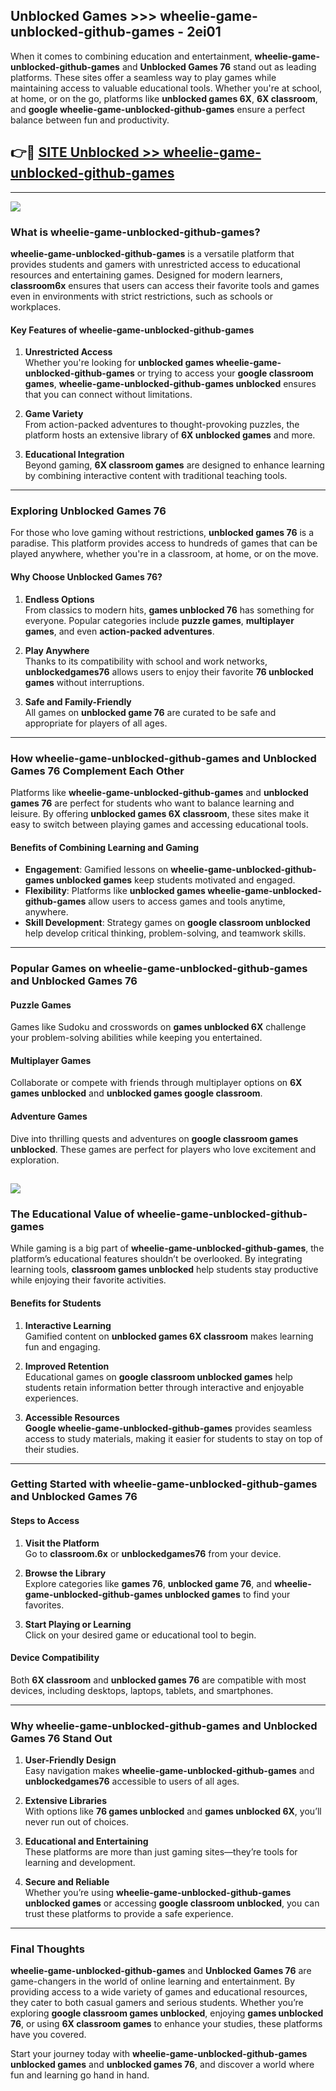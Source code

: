 ## Unblocked Games >>> wheelie-game-unblocked-github-games - 2ei01 

When it comes to combining education and entertainment, **wheelie-game-unblocked-github-games** and **Unblocked Games 76** stand out as leading platforms. These sites offer a seamless way to play games while maintaining access to valuable educational tools. Whether you're at school, at home, or on the go, platforms like **unblocked games 6X**, **6X classroom**, and **google wheelie-game-unblocked-github-games** ensure a perfect balance between fun and productivity.
## 👉🔴 [SITE Unblocked >> wheelie-game-unblocked-github-games](https://unblockedgames.edu.pl?title=wheelie-game-unblocked-github-games&ref=22JU)
---
<a href="https://unblockedgames.edu.pl?title=wheelie-game-unblocked-github-games&ref=22JU/"><img src="https://github.com/user-attachments/assets/438f12ca-57a4-47a3-8ead-c64da593a1e5"/></a>
### What is wheelie-game-unblocked-github-games?  

**wheelie-game-unblocked-github-games** is a versatile platform that provides students and gamers with unrestricted access to educational resources and entertaining games. Designed for modern learners, **classroom6x** ensures that users can access their favorite tools and games even in environments with strict restrictions, such as schools or workplaces.  

#### Key Features of wheelie-game-unblocked-github-games  

1. **Unrestricted Access**  
   Whether you're looking for **unblocked games wheelie-game-unblocked-github-games** or trying to access your **google classroom games**, **wheelie-game-unblocked-github-games unblocked** ensures that you can connect without limitations.  

2. **Game Variety**  
   From action-packed adventures to thought-provoking puzzles, the platform hosts an extensive library of **6X unblocked games** and more.  

3. **Educational Integration**  
   Beyond gaming, **6X classroom games** are designed to enhance learning by combining interactive content with traditional teaching tools.  



---

### Exploring Unblocked Games 76  

For those who love gaming without restrictions, **unblocked games 76** is a paradise. This platform provides access to hundreds of games that can be played anywhere, whether you're in a classroom, at home, or on the move.  

#### Why Choose Unblocked Games 76?  

1. **Endless Options**  
   From classics to modern hits, **games unblocked 76** has something for everyone. Popular categories include **puzzle games**, **multiplayer games**, and even **action-packed adventures**.  

2. **Play Anywhere**  
   Thanks to its compatibility with school and work networks, **unblockedgames76** allows users to enjoy their favorite **76 unblocked games** without interruptions.  

3. **Safe and Family-Friendly**  
   All games on **unblocked game 76** are curated to be safe and appropriate for players of all ages.  

---

### How wheelie-game-unblocked-github-games and Unblocked Games 76 Complement Each Other  

Platforms like **wheelie-game-unblocked-github-games** and **unblocked games 76** are perfect for students who want to balance learning and leisure. By offering **unblocked games 6X classroom**, these sites make it easy to switch between playing games and accessing educational tools.  

#### Benefits of Combining Learning and Gaming  

- **Engagement**: Gamified lessons on **wheelie-game-unblocked-github-games unblocked games** keep students motivated and engaged.  
- **Flexibility**: Platforms like **unblocked games wheelie-game-unblocked-github-games** allow users to access games and tools anytime, anywhere.  
- **Skill Development**: Strategy games on **google classroom unblocked** help develop critical thinking, problem-solving, and teamwork skills.  

---

### Popular Games on wheelie-game-unblocked-github-games and Unblocked Games 76  

#### Puzzle Games  

Games like Sudoku and crosswords on **games unblocked 6X** challenge your problem-solving abilities while keeping you entertained.  

#### Multiplayer Games  

Collaborate or compete with friends through multiplayer options on **6X games unblocked** and **unblocked games google classroom**.  

#### Adventure Games  

Dive into thrilling quests and adventures on **google classroom games unblocked**. These games are perfect for players who love excitement and exploration.  

<a href="http://download.freeplayer.one?title=wheelie-game-unblocked-github-games&ref=23D/"><img src="https://github.com/user-attachments/assets/fe0c3e91-c8e1-489c-acf0-e2f614c12fb8"/></a>
---

### The Educational Value of wheelie-game-unblocked-github-games  

While gaming is a big part of **wheelie-game-unblocked-github-games**, the platform’s educational features shouldn’t be overlooked. By integrating learning tools, **classroom games unblocked** help students stay productive while enjoying their favorite activities.  

#### Benefits for Students  

1. **Interactive Learning**  
   Gamified content on **unblocked games 6X classroom** makes learning fun and engaging.  

2. **Improved Retention**  
   Educational games on **google classroom unblocked games** help students retain information better through interactive and enjoyable experiences.  

3. **Accessible Resources**  
   **Google wheelie-game-unblocked-github-games** provides seamless access to study materials, making it easier for students to stay on top of their studies.  

---

### Getting Started with wheelie-game-unblocked-github-games and Unblocked Games 76  

#### Steps to Access  

1. **Visit the Platform**  
   Go to **classroom.6x** or **unblockedgames76** from your device.  

2. **Browse the Library**  
   Explore categories like **games 76**, **unblocked game 76**, and **wheelie-game-unblocked-github-games unblocked games** to find your favorites.  

3. **Start Playing or Learning**  
   Click on your desired game or educational tool to begin.  

#### Device Compatibility  

Both **6X classroom** and **unblocked games 76** are compatible with most devices, including desktops, laptops, tablets, and smartphones.  

---

### Why wheelie-game-unblocked-github-games and Unblocked Games 76 Stand Out  

1. **User-Friendly Design**  
   Easy navigation makes **wheelie-game-unblocked-github-games** and **unblockedgames76** accessible to users of all ages.  

2. **Extensive Libraries**  
   With options like **76 games unblocked** and **games unblocked 6X**, you’ll never run out of choices.  

3. **Educational and Entertaining**  
   These platforms are more than just gaming sites—they’re tools for learning and development.  

4. **Secure and Reliable**  
   Whether you’re using **wheelie-game-unblocked-github-games unblocked games** or accessing **google classroom unblocked**, you can trust these platforms to provide a safe experience.  

---

### Final Thoughts  

**wheelie-game-unblocked-github-games** and **Unblocked Games 76** are game-changers in the world of online learning and entertainment. By providing access to a wide variety of games and educational resources, they cater to both casual gamers and serious students. Whether you’re exploring **google classroom games unblocked**, enjoying **games unblocked 76**, or using **6X classroom games** to enhance your studies, these platforms have you covered.  

Start your journey today with **wheelie-game-unblocked-github-games unblocked games** and **unblocked games 76**, and discover a world where fun and learning go hand in hand.  